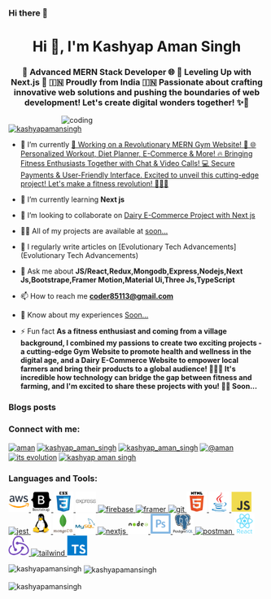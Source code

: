 ### Hi there 👋
<h1 align="center">Hi 👋, I'm Kashyap Aman Singh</h1>
<h3 align="center">🚀 Advanced MERN Stack Developer 🌐 🌟 Leveling Up with Next.js 🚀 🇮🇳 Proudly from India 🇮🇳 Passionate about crafting innovative web solutions and pushing the boundaries of web development! Let's create digital wonders together! ✨🌟</h3>

<img align="right" alt="coding" width="400" src="https://i.gifer.com/7SvE.gif">


<p align="left"> <a href="https://github.com/ryo-ma/github-profile-trophy"><img src="https://github-profile-trophy.vercel.app/?username=kashyapamansingh" alt="kashyapamansingh" /></a> </p>

- 🔭 I’m currently [🚀 Working on a Revolutionary MERN Gym Website! 💪 🌐 Personalized Workout, Diet Planner, E-Commerce & More! 🔥 Bringing Fitness Enthusiasts Together with Chat & Video Calls! 💻 Secure Payments & User-Friendly Interface. Excited to unveil this cutting-edge project! Let's make a fitness revolution! 🏋️‍♂️✨](soon....)

- 🌱 I’m currently learning **Next js**

- 👯 I’m looking to collaborate on [Dairy E-Commerce Project with Next js](soon...)

- 👨‍💻 All of my projects are available at [soon...](soon...)

- 📝 I regularly write articles on [Evolutionary Tech Advancements](Evolutionary Tech Advancements)

- 💬 Ask me about **JS/React,Redux,Mongodb,Express,Nodejs,Next Js,Bootstrape,Framer Motion,Material Ui,Three Js,TypeScript**

- 📫 How to reach me **coder85113@gmail.com**

- 📄 Know about my experiences [Soon...](Soon...)

- ⚡ Fun fact **As a fitness enthusiast and coming from a village background, I combined my passions to create two exciting projects - a cutting-edge Gym Website to promote health and wellness in the digital age, and a Dairy E-Commerce Website to empower local farmers and bring their products to a global audience! 🏋️‍♂️🌾 It's incredible how technology can bridge the gap between fitness and farming, and I'm excited to share these projects with you! 🚀✨ Soon...**

### Blogs posts
<!-- BLOG-POST-LIST:START -->
<!-- BLOG-POST-LIST:END -->

<h3 align="left">Connect with me:</h3>
<p align="left">
<a href="https://dev.to/aman" target="blank"><img align="center" src="https://raw.githubusercontent.com/rahuldkjain/github-profile-readme-generator/master/src/images/icons/Social/devto.svg" alt="aman" height="30" width="40" /></a>
<a href="https://twitter.com/kashyap_aman_singh" target="blank"><img align="center" src="https://raw.githubusercontent.com/rahuldkjain/github-profile-readme-generator/master/src/images/icons/Social/twitter.svg" alt="kashyap_aman_singh" height="30" width="40" /></a>
<a href="https://linkedin.com/in/kashyap_aman_singh" target="blank"><img align="center" src="https://raw.githubusercontent.com/rahuldkjain/github-profile-readme-generator/master/src/images/icons/Social/linked-in-alt.svg" alt="kashyap_aman_singh" height="30" width="40" /></a>
<a href="https://medium.com/@aman" target="blank"><img align="center" src="https://raw.githubusercontent.com/rahuldkjain/github-profile-readme-generator/master/src/images/icons/Social/medium.svg" alt="@aman" height="30" width="40" /></a>
<a href="https://www.youtube.com/c/its evolution" target="blank"><img align="center" src="https://raw.githubusercontent.com/rahuldkjain/github-profile-readme-generator/master/src/images/icons/Social/youtube.svg" alt="its evolution" height="30" width="40" /></a>
<a href="https://www.leetcode.com/kashyap aman singh" target="blank"><img align="center" src="https://raw.githubusercontent.com/rahuldkjain/github-profile-readme-generator/master/src/images/icons/Social/leet-code.svg" alt="kashyap aman singh" height="30" width="40" /></a>
</p>

<h3 align="left">Languages and Tools:</h3>
<p align="left"> <a href="https://aws.amazon.com" target="_blank" rel="noreferrer"> <img src="https://raw.githubusercontent.com/devicons/devicon/master/icons/amazonwebservices/amazonwebservices-original-wordmark.svg" alt="aws" width="40" height="40"/> </a> <a href="https://getbootstrap.com" target="_blank" rel="noreferrer"> <img src="https://raw.githubusercontent.com/devicons/devicon/master/icons/bootstrap/bootstrap-plain-wordmark.svg" alt="bootstrap" width="40" height="40"/> </a> <a href="https://www.w3schools.com/css/" target="_blank" rel="noreferrer"> <img src="https://raw.githubusercontent.com/devicons/devicon/master/icons/css3/css3-original-wordmark.svg" alt="css3" width="40" height="40"/> </a> <a href="https://expressjs.com" target="_blank" rel="noreferrer"> <img src="https://raw.githubusercontent.com/devicons/devicon/master/icons/express/express-original-wordmark.svg" alt="express" width="40" height="40"/> </a> <a href="https://firebase.google.com/" target="_blank" rel="noreferrer"> <img src="https://www.vectorlogo.zone/logos/firebase/firebase-icon.svg" alt="firebase" width="40" height="40"/> </a> <a href="https://www.framer.com/" target="_blank" rel="noreferrer"> <img src="https://www.vectorlogo.zone/logos/framer/framer-icon.svg" alt="framer" width="40" height="40"/> </a> <a href="https://git-scm.com/" target="_blank" rel="noreferrer"> <img src="https://www.vectorlogo.zone/logos/git-scm/git-scm-icon.svg" alt="git" width="40" height="40"/> </a> <a href="https://www.w3.org/html/" target="_blank" rel="noreferrer"> <img src="https://raw.githubusercontent.com/devicons/devicon/master/icons/html5/html5-original-wordmark.svg" alt="html5" width="40" height="40"/> </a> <a href="https://www.java.com" target="_blank" rel="noreferrer"> <img src="https://raw.githubusercontent.com/devicons/devicon/master/icons/java/java-original.svg" alt="java" width="40" height="40"/> </a> <a href="https://developer.mozilla.org/en-US/docs/Web/JavaScript" target="_blank" rel="noreferrer"> <img src="https://raw.githubusercontent.com/devicons/devicon/master/icons/javascript/javascript-original.svg" alt="javascript" width="40" height="40"/> </a> <a href="https://jestjs.io" target="_blank" rel="noreferrer"> <img src="https://www.vectorlogo.zone/logos/jestjsio/jestjsio-icon.svg" alt="jest" width="40" height="40"/> </a> <a href="https://www.linux.org/" target="_blank" rel="noreferrer"> <img src="https://raw.githubusercontent.com/devicons/devicon/master/icons/linux/linux-original.svg" alt="linux" width="40" height="40"/> </a> <a href="https://www.mongodb.com/" target="_blank" rel="noreferrer"> <img src="https://raw.githubusercontent.com/devicons/devicon/master/icons/mongodb/mongodb-original-wordmark.svg" alt="mongodb" width="40" height="40"/> </a> <a href="https://www.mysql.com/" target="_blank" rel="noreferrer"> <img src="https://raw.githubusercontent.com/devicons/devicon/master/icons/mysql/mysql-original-wordmark.svg" alt="mysql" width="40" height="40"/> </a> <a href="https://nextjs.org/" target="_blank" rel="noreferrer"> <img src="https://cdn.worldvectorlogo.com/logos/nextjs-2.svg" alt="nextjs" width="40" height="40"/> </a> <a href="https://nodejs.org" target="_blank" rel="noreferrer"> <img src="https://raw.githubusercontent.com/devicons/devicon/master/icons/nodejs/nodejs-original-wordmark.svg" alt="nodejs" width="40" height="40"/> </a> <a href="https://www.photoshop.com/en" target="_blank" rel="noreferrer"> <img src="https://raw.githubusercontent.com/devicons/devicon/master/icons/photoshop/photoshop-line.svg" alt="photoshop" width="40" height="40"/> </a> <a href="https://www.postgresql.org" target="_blank" rel="noreferrer"> <img src="https://raw.githubusercontent.com/devicons/devicon/master/icons/postgresql/postgresql-original-wordmark.svg" alt="postgresql" width="40" height="40"/> </a> <a href="https://postman.com" target="_blank" rel="noreferrer"> <img src="https://www.vectorlogo.zone/logos/getpostman/getpostman-icon.svg" alt="postman" width="40" height="40"/> </a> <a href="https://reactjs.org/" target="_blank" rel="noreferrer"> <img src="https://raw.githubusercontent.com/devicons/devicon/master/icons/react/react-original-wordmark.svg" alt="react" width="40" height="40"/> </a> <a href="https://redux.js.org" target="_blank" rel="noreferrer"> <img src="https://raw.githubusercontent.com/devicons/devicon/master/icons/redux/redux-original.svg" alt="redux" width="40" height="40"/> </a> <a href="https://tailwindcss.com/" target="_blank" rel="noreferrer"> <img src="https://www.vectorlogo.zone/logos/tailwindcss/tailwindcss-icon.svg" alt="tailwind" width="40" height="40"/> </a> <a href="https://www.typescriptlang.org/" target="_blank" rel="noreferrer"> <img src="https://raw.githubusercontent.com/devicons/devicon/master/icons/typescript/typescript-original.svg" alt="typescript" width="40" height="40"/> </a> </p>

<p><img align="left" src="https://github-readme-stats.vercel.app/api/top-langs?username=kashyapamansingh&show_icons=true&locale=en&layout=compact" alt="kashyapamansingh" /></p>

<p>&nbsp;<img align="center" src="https://github-readme-stats.vercel.app/api?username=kashyapamansingh&show_icons=true&locale=en" alt="kashyapamansingh" /></p>

<p><img align="center" src="https://github-readme-streak-stats.herokuapp.com/?user=kashyapamansingh&" alt="kashyapamansingh" /></p>

